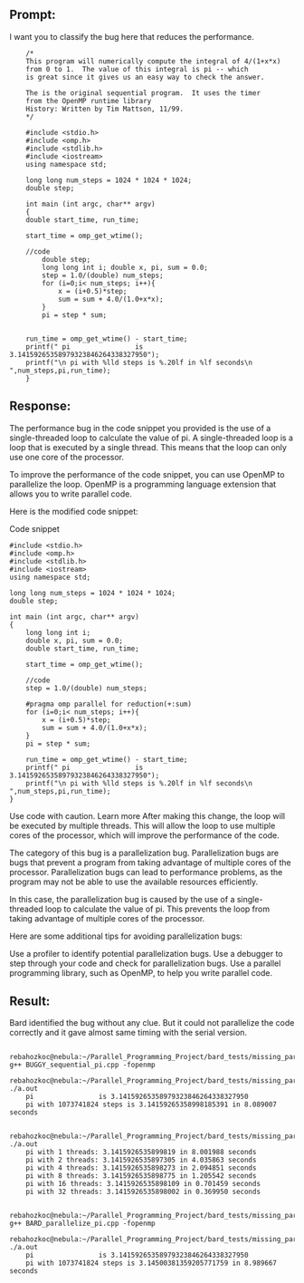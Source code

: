 ## Prompt:

I want you to classify the bug here that reduces the performance.


        /*
        This program will numerically compute the integral of 4/(1+x*x) 
        from 0 to 1.  The value of this integral is pi -- which 
        is great since it gives us an easy way to check the answer.
        
        The is the original sequential program.  It uses the timer
        from the OpenMP runtime library
        History: Written by Tim Mattson, 11/99.
        */

        #include <stdio.h>
        #include <omp.h>
        #include <stdlib.h>
        #include <iostream>
        using namespace std;

        long long num_steps = 1024 * 1024 * 1024;
        double step;

        int main (int argc, char** argv)
        {
        double start_time, run_time;

        start_time = omp_get_wtime();

        //code 
            double step;
            long long int i; double x, pi, sum = 0.0;
            step = 1.0/(double) num_steps;
            for (i=0;i< num_steps; i++){
                x = (i+0.5)*step;
                sum = sum + 4.0/(1.0+x*x);
            }
            pi = step * sum;
            
            
        run_time = omp_get_wtime() - start_time;
        printf(" pi                is 3.14159265358979323846264338327950");
        printf("\n pi with %lld steps is %.20lf in %lf seconds\n ",num_steps,pi,run_time);
        }	  

## Response:

The performance bug in the code snippet you provided is the use of a single-threaded loop to calculate the value of pi. A single-threaded loop is a loop that is executed by a single thread. This means that the loop can only use one core of the processor.

To improve the performance of the code snippet, you can use OpenMP to parallelize the loop. OpenMP is a programming language extension that allows you to write parallel code.

Here is the modified code snippet:

Code snippet

    #include <stdio.h>
    #include <omp.h>
    #include <stdlib.h>
    #include <iostream>
    using namespace std;

    long long num_steps = 1024 * 1024 * 1024;
    double step;

    int main (int argc, char** argv)
    {
        long long int i;
        double x, pi, sum = 0.0;
        double start_time, run_time;

        start_time = omp_get_wtime();

        //code 
        step = 1.0/(double) num_steps;

        #pragma omp parallel for reduction(+:sum)
        for (i=0;i< num_steps; i++){
            x = (i+0.5)*step;
            sum = sum + 4.0/(1.0+x*x);
        }
        pi = step * sum;

        run_time = omp_get_wtime() - start_time;
        printf(" pi                is 3.14159265358979323846264338327950");
        printf("\n pi with %lld steps is %.20lf in %lf seconds\n ",num_steps,pi,run_time);
    }
Use code with caution. Learn more
After making this change, the loop will be executed by multiple threads. This will allow the loop to use multiple cores of the processor, which will improve the performance of the code.

The category of this bug is a parallelization bug. Parallelization bugs are bugs that prevent a program from taking advantage of multiple cores of the processor. Parallelization bugs can lead to performance problems, as the program may not be able to use the available resources efficiently.

In this case, the parallelization bug is caused by the use of a single-threaded loop to calculate the value of pi. This prevents the loop from taking advantage of multiple cores of the processor.

Here are some additional tips for avoiding parallelization bugs:

Use a profiler to identify potential parallelization bugs.
Use a debugger to step through your code and check for parallelization bugs.
Use a parallel programming library, such as OpenMP, to help you write parallel code.

## Result:

Bard identified the bug without any clue. But it could not parallelize the code correctly and it gave almost same timing with the serial version.

        rebahozkoc@nebula:~/Parallel_Programming_Project/bard_tests/missing_parallelism/sequential_pi$ g++ BUGGY_sequential_pi.cpp -fopenmp
        rebahozkoc@nebula:~/Parallel_Programming_Project/bard_tests/missing_parallelism/sequential_pi$ ./a.out 
        pi                is 3.14159265358979323846264338327950
        pi with 1073741824 steps is 3.14159265358998185391 in 8.089007 seconds
        
        rebahozkoc@nebula:~/Parallel_Programming_Project/bard_tests/missing_parallelism/sequential_pi$ ./a.out 
        pi with 1 threads: 3.1415926535899819 in 8.001988 seconds
        pi with 2 threads: 3.1415926535897305 in 4.035863 seconds
        pi with 4 threads: 3.1415926535898273 in 2.094851 seconds
        pi with 8 threads: 3.1415926535898775 in 1.205542 seconds
        pi with 16 threads: 3.1415926535898109 in 0.701459 seconds
        pi with 32 threads: 3.1415926535898002 in 0.369950 seconds

        rebahozkoc@nebula:~/Parallel_Programming_Project/bard_tests/missing_parallelism/sequential_pi$ g++ BARD_parallelize_pi.cpp -fopenmp
        rebahozkoc@nebula:~/Parallel_Programming_Project/bard_tests/missing_parallelism/sequential_pi$ ./a.out 
        pi                is 3.14159265358979323846264338327950
        pi with 1073741824 steps is 3.14500381359205771759 in 8.989667 seconds

        